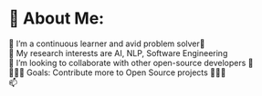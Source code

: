 # 💫 About Me:
🌱 I’m a continuous learner and avid problem solver📝<br>🔭 My research interests are AI, NLP, Software Engineering<br>👯 I’m looking to collaborate with other open-source developers 🎥<br>👨🏻‍💻 Goals: Contribute more to Open Source projects 👨🏻‍💻<br>📫 
